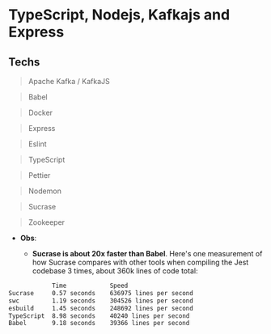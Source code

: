 # TypeScript, Nodejs, Kafkajs and Express

## Techs

> Apache Kafka / KafkaJS

> Babel

> Docker

> Express

> Eslint

> TypeScript

> Pettier

> Nodemon

> Sucrase

> Zookeeper

- **Obs**:

  - **Sucrase is about 20x faster than Babel**. Here's one measurement of how Sucrase compares with other tools when compiling the Jest codebase 3 times, about 360k lines of code total:

```bash
            Time            Speed
Sucrase     0.57 seconds    636975 lines per second
swc         1.19 seconds    304526 lines per second
esbuild     1.45 seconds    248692 lines per second
TypeScript  8.98 seconds    40240 lines per second
Babel       9.18 seconds    39366 lines per second
```
